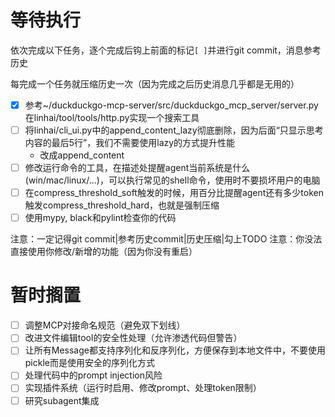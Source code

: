 # 等待执行

依次完成以下任务，逐个完成后钩上前面的标记`[ ]`并进行git commit，消息参考历史

每完成一个任务就压缩历史一次（因为完成之后历史消息几乎都是无用的）

- [x] 参考~/duckduckgo-mcp-server/src/duckduckgo_mcp_server/server.py在linhai/tool/tools/http.py实现一个搜索工具
- [ ] 将linhai/cli_ui.py中的append_content_lazy彻底删除，因为后面“只显示思考内容的最后5行”，我们不需要使用lazy的方式提升性能
    - 改成append_content
- [ ] 修改运行命令的工具，在描述处提醒agent当前系统是什么(win/mac/linux/...)，可以执行常见的shell命令，使用时不要损坏用户的电脑
- [ ] 在compress_threshold_soft触发的时候，用百分比提醒agent还有多少token触发compress_threshold_hard，也就是强制压缩
- [ ] 使用mypy, black和pylint检查你的代码

注意：一定记得git commit|参考历史commit|历史压缩|勾上TODO
注意：你没法直接使用你修改/新增的功能（因为你没有重启）

# 暂时搁置

- [ ] 调整MCP对接命名规范（避免双下划线）
- [ ] 改进文件编辑tool的安全性处理（允许渗透代码但警告）
- [ ] 让所有Message都支持序列化和反序列化，方便保存到本地文件中，不要使用pickle而是使用安全的序列化方式
- [ ] 处理代码中的prompt injection风险
- [ ] 实现插件系统（运行时启用、修改prompt、处理token限制）
- [ ] 研究subagent集成
